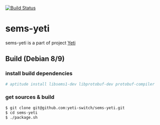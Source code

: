 [![Build Status](https://travis-ci.org/yeti-switch/sems-yeti.svg?branch=master)](https://travis-ci.org/yeti-switch/sems-yeti.svg?branch=master)
# sems-yeti

sems-yeti is a part of project [Yeti]

## Build (Debian 8/9)

### install build dependencies

```sh
# aptitude install libsems1-dev libprotobuf-dev protobuf-compiler
```

### get sources & build

```sh
$ git clone git@github.com:yeti-switch/sems-yeti.git
$ cd sems-yeti
$ ./package.sh
```

[Yeti]:http://yeti-switch.org/
